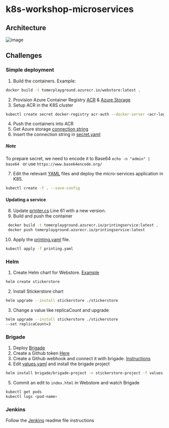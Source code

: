 # k8s-workshop-microservices

## Architecture

![image](https://user-images.githubusercontent.com/17064840/35954452-b18fbdbe-0cc4-11e8-952d-cb5d3aee2341.png)

## Challenges

### Simple deployment

1. Build the containers. Example: 
```sh
docker build -t tomerplayground.azurecr.io/webstore:latest .
```
2. Provision Azure Container Registry [ACR](https://docs.microsoft.com/en-us/azure/aks/tutorial-kubernetes-prepare-acr) & [Azure Storage](https://docs.microsoft.com/en-us/cli/azure/storage/account?view=azure-cli-latest#az_storage_account_create)
3. Setup ACR in the K8S cluster 
```sh
kubectl create secret docker-registry acr-auth --docker-server <acr-login-server> --docker-username <service-principal-ID> --docker-password <service-principal-password> --docker-email <email-address>
```
4. Push the containers into ACR
5. Get Azure storage [connection string](https://docs.microsoft.com/en-us/cli/azure/storage/account?view=azure-cli-latest#az_storage_account_show_connection_string)
6. Insert the connection string in [secret.yaml](/Deployment/YAML/secret.YAML)
##### Note
To prepare secret, we need to encode it to Base64
`echo -n "admin" | base64 ` or use `https://www.base64encode.org/`

7. Edit the relevant [YAML](/Deployment/YAML) files and deploy the micro-services application in K8S.
```sh
kubectl create -f . --save-config
```

#### Updating a service

8. Update [printer.cs](PrintingService/printer.cs#L61) Line 61 with a new version.
9. Build and push the container 
```sh
 docker build -t tomerplayground.azurecr.io/printingservice:latest .
 docker push tomerplayground.azurecr.io/printingservice:latest
```
10. Apply the [printing.yaml](/Deployment/YAML/printing.yaml) file.
```sh
kubectl apply -f printing.yaml
```

### Helm
1. Create Helm chart for Webstore. [Example](/Deployment/Helm)
```sh
helm create stickerstore
```
2. Install Stickerstore chart
```sh
helm upgrade --install stickerstore ./stickerstore
```
3. Change a value like replicaCount and upgrade 
```sh
helm upgrade --install stickerstore ./stickerstore
--set replicaCount=3
```

### Brigade
1. Deploy [Brigade](https://github.com/Azure/brigade#quickstart)
2. Create a Github token [Here](https://help.github.com/articles/creating-a-personal-access-token-for-the-command-line/)
3. Create a Github webhook and connect it with brigade. [Instructions](https://github.com/Azure/brigade/blob/master/docs/topics/github.md)
4. Edit [values.yaml](/Deployment/Brigade/values.yaml) and install the brigade project 
```sh
helm install brigade/brigade-project -n stickerstore-project -f values.yaml
```

5. Commit an edit to `index.html` in Webstore and watch Brigade
```sh
kubectl get pods
kubectl logs <pod-name>
```

### Jenkins

Follow the [Jenkins](/Deployment/Jenkins/Jenkins.MD) readme file instructions
